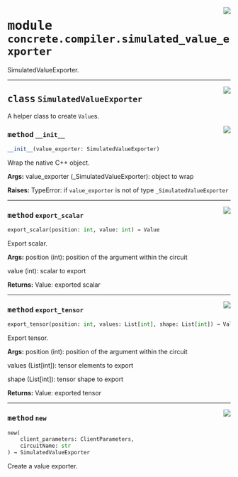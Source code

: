<!-- markdownlint-disable -->

<a href="../../../compilers/concrete-compiler/compiler/lib/Bindings/Python/concrete/compiler/simulated_value_exporter.py#L0"><img align="right" style="float:right;" src="https://img.shields.io/badge/-source-cccccc?style=flat-square"></a>

# <kbd>module</kbd> `concrete.compiler.simulated_value_exporter`
SimulatedValueExporter. 



---

<a href="../../../compilers/concrete-compiler/compiler/lib/Bindings/Python/concrete/compiler/simulated_value_exporter.py#L18"><img align="right" style="float:right;" src="https://img.shields.io/badge/-source-cccccc?style=flat-square"></a>

## <kbd>class</kbd> `SimulatedValueExporter`
A helper class to create `Value`s. 

<a href="../../../compilers/concrete-compiler/compiler/lib/Bindings/Python/concrete/compiler/simulated_value_exporter.py#L21"><img align="right" style="float:right;" src="https://img.shields.io/badge/-source-cccccc?style=flat-square"></a>

### <kbd>method</kbd> `__init__`

```python
__init__(value_exporter: SimulatedValueExporter)
```

Wrap the native C++ object. 



**Args:**
  value_exporter (_SimulatedValueExporter):  object to wrap 



**Raises:**
  TypeError:  if `value_exporter` is not of type `_SimulatedValueExporter` 




---

<a href="../../../compilers/concrete-compiler/compiler/lib/Bindings/Python/concrete/compiler/simulated_value_exporter.py#L53"><img align="right" style="float:right;" src="https://img.shields.io/badge/-source-cccccc?style=flat-square"></a>

### <kbd>method</kbd> `export_scalar`

```python
export_scalar(position: int, value: int) → Value
```

Export scalar. 



**Args:**
  position (int):  position of the argument within the circuit 

 value (int):  scalar to export 



**Returns:**
  Value:  exported scalar 

---

<a href="../../../compilers/concrete-compiler/compiler/lib/Bindings/Python/concrete/compiler/simulated_value_exporter.py#L71"><img align="right" style="float:right;" src="https://img.shields.io/badge/-source-cccccc?style=flat-square"></a>

### <kbd>method</kbd> `export_tensor`

```python
export_tensor(position: int, values: List[int], shape: List[int]) → Value
```

Export tensor. 



**Args:**
  position (int):  position of the argument within the circuit 

 values (List[int]):  tensor elements to export 

 shape (List[int]):  tensor shape to export 



**Returns:**
  Value:  exported tensor 

---

<a href="../../../compilers/concrete-compiler/compiler/lib/Bindings/Python/concrete/compiler/simulated_value_exporter.py#L41"><img align="right" style="float:right;" src="https://img.shields.io/badge/-source-cccccc?style=flat-square"></a>

### <kbd>method</kbd> `new`

```python
new(
    client_parameters: ClientParameters,
    circuitName: str
) → SimulatedValueExporter
```

Create a value exporter. 


